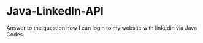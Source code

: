 # Java-LinkedIn-API
Answer to the question how I can login to my website with linkedin via Java Codes.

